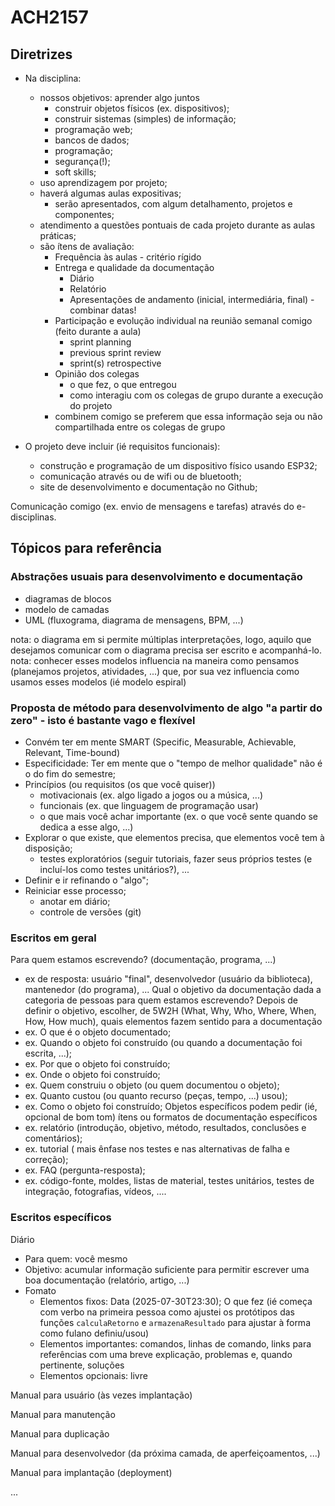 # ACH2157

## Diretrizes

- Na disciplina:
  - nossos objetivos: aprender algo juntos
    - construir objetos físicos (ex. dispositivos);
    - construir sistemas (simples) de informação;
    - programação web;
    - bancos de dados;
    - programação;
    - segurança(!);
    - soft skills;
  - uso aprendizagem por projeto;
  - haverá algumas aulas expositivas;
    - serão apresentados, com algum detalhamento, projetos e componentes;
  - atendimento a questões pontuais de cada projeto durante as aulas práticas;
  - são ítens de avaliação:
    - Frequência às aulas - critério rígido
    - Entrega e qualidade da documentação
      - Diário
      - Relatório
      - Apresentações de andamento (inicial, intermediária, final) - combinar datas!
    - Participação e evolução individual na reunião semanal comigo (feito durante a aula)
      - sprint planning
      - previous sprint review
      - sprint(s) retrospective
    - Opinião dos colegas
      - o que fez, o que entregou
      - como interagiu com os colegas de grupo durante a execução do projeto
    - combinem comigo se preferem que essa informação seja ou não compartilhada entre os colegas de grupo
  
- O projeto deve incluir (ié requisitos funcionais):
  - construção e programação de um dispositivo físico usando ESP32;
  - comunicação através ou de wifi ou de bluetooth;
  - site de desenvolvimento e documentação no Github;
  
Comunicação comigo (ex. envio de mensagens e tarefas) através do e-disciplinas.

## Tópicos para referência

### Abstrações usuais para desenvolvimento e documentação

- diagramas de blocos
- modelo de camadas
- UML (fluxograma, diagrama de mensagens, BPM, ...)

nota: o diagrama em si permite múltiplas interpretações, logo, aquilo que desejamos comunicar com o diagrama precisa ser escrito e acompanhá-lo.
nota: conhecer esses modelos influencia na maneira como pensamos (planejamos projetos, atividades, ...) que, por sua vez influencia como usamos esses modelos (ié modelo espiral)

### Proposta de método para desenvolvimento de algo "a partir do zero" - isto é bastante vago e flexível

- Convém ter em mente SMART (Specific, Measurable, Achievable, Relevant, Time-bound)
- Especificidade: Ter em mente que o "tempo de melhor qualidade" não é o do fim do semestre;
- Princípios (ou requisitos (os que você quiser))
  - motivacionais (ex. algo ligado a jogos ou a música, ...)
  - funcionais (ex. que linguagem de programação usar)
  - o que mais você achar importante (ex. o que você sente quando se dedica a esse algo, ...)
- Explorar o que existe, que elementos precisa, que elementos você tem à disposição;
  - testes exploratórios (seguir tutoriais, fazer seus próprios testes (e incluí-los como testes unitários?), ...
- Definir e ir refinando o "algo";
- Reiniciar esse processo;
  - anotar em diário;
  - controle de versões (git)

### Escritos em geral

Para quem estamos escrevendo? (documentação, programa, ...)
  - ex de resposta: usuário "final", desenvolvedor (usuário da biblioteca), mantenedor (do programa), ...
Qual o objetivo da documentação dada a categoria de pessoas para quem estamos escrevendo?
Depois de definir o objetivo, escolher, de 5W2H (What, Why, Who, Where, When, How, How much), quais elementos fazem sentido para a documentação
  - ex. O que é o objeto documentado;
  - ex. Quando o objeto foi construído (ou quando a documentação foi escrita, ...);
  - ex. Por que o objeto foi construído;
  - ex. Onde o objeto foi construído;
  - ex. Quem construiu o objeto (ou quem documentou o objeto);
  - ex. Quanto custou (ou quanto recurso (peças, tempo, ...) usou);
  - ex. Como o objeto foi construído;
Objetos específicos podem pedir (ié, opcional de bom tom) ítens ou formatos de documentação específicos
  - ex. relatório (introdução, objetivo, método, resultados, conclusões e comentários);
  - ex. tutorial ( mais ênfase nos testes e nas alternativas de falha e correção);
  - ex. FAQ (pergunta-resposta);
  - ex. código-fonte, moldes, listas de material, testes unitários, testes de integração, fotografias, vídeos, ....

### Escritos específicos

Diário
  - Para quem: você mesmo
  - Objetivo: acumular informação suficiente para permitir escrever uma boa documentação (relatório, artigo, ...)
  - Fomato
    - Elementos fixos: Data (2025-07-30T23:30); O que fez (ié começa com verbo na primeira pessoa como ajustei os protótipos das funções `calculaRetorno` e `armazenaResultado` para ajustar à forma como fulano definiu/usou)
    - Elementos importantes: comandos, linhas de comando, links para referências com uma breve explicação, problemas e, quando pertinente, soluções 
    - Elementos opcionais: livre

Manual para usuário (às vezes implantação)

Manual para manutenção

Manual para duplicação

Manual para desenvolvedor (da próxima camada, de aperfeiçoamentos, ...)

Manual para implantação (deployment)

...

